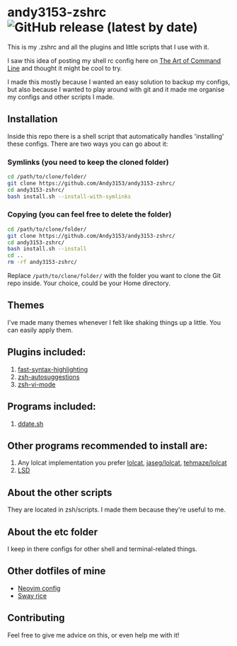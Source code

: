 # andy3153-zshrc ![GitHub release (latest by date)](https://img.shields.io/github/v/release/Andy3153/andy3153-zshrc)
This is my .zshrc and all the plugins and little scripts that I use with it.

I saw this idea of posting my shell rc config here on [The Art of Command Line](https://github.com/jlevy/the-art-of-command-line) and thought it might be cool to try.

I made this mostly because I wanted an easy solution to backup my configs, but also because I wanted to play around with git and it made me organise my configs and other scripts I made.

## Installation
Inside this repo there is a shell script that automatically handles 'installing' these configs. There are two ways you can go about it:

### Symlinks (you need to keep the cloned folder)
```bash
cd /path/to/clone/folder/
git clone https://github.com/Andy3153/andy3153-zshrc/
cd andy3153-zshrc/
bash install.sh --install-with-symlinks
```

### Copying (you can feel free to delete the folder)
```bash
cd /path/to/clone/folder/
git clone https://github.com/Andy3153/andy3153-zshrc/
cd andy3153-zshrc/
bash install.sh --install
cd ..
rm -rf andy3153-zshrc/
```

Replace `/path/to/clone/folder/` with the folder you want to clone the Git repo inside. Your choice, could be your Home directory.

## Themes
I've made many themes whenever I felt like shaking things up a little. You can easily apply them.

## Plugins included:
  1. [fast-syntax-highlighting](https://github.com/zdharma/fast-syntax-highlighting)
  2. [zsh-autosuggestions](https://github.com/zsh-users/zsh-autosuggestions)
  3. [zsh-vi-mode](https://github.com/jeffreytse/zsh-vi-mode)

## Programs included:
  1. [ddate.sh](https://github.com/bake/ddate.sh)

## Other programs recommended to install are:
  1. Any lolcat implementation you prefer [lolcat](https://github.com/busyloop/lolcat), [jaseg/lolcat](https://github.com/jaseg/lolcat), [tehmaze/lolcat](https://github.com/tehmaze/lolcat)
  2. [LSD](https://github.com/Peltoche/lsd)

## About the other scripts
They are located in zsh/scripts. I made them because they're useful to me.

## About the etc folder
I keep in there configs for other shell and terminal-related things.

## Other dotfiles of mine
- [Neovim config](https://github.com/Andy3153/andy3153-init.lua)
- [Sway rice](https://github.com/Andy3153/sway-rice)

## Contributing
Feel free to give me advice on this, or even help me with it!
